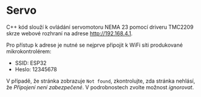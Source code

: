 # Servo
C++ kód slouží k ovládání servomotoru NEMA 23 pomocí driveru TMC2209 skrze webové rozhraní na adrese http://192.168.4.1.

Pro přístup k adrese je nutné se nejprve připojit k WiFi síti produkované mikrokontrolérem:
- SSID: ESP32
- Heslo: 12345678

V případě, že stránka zobrazuje `Not found`, zkontrolujte, zda stránka nehlásí, že _Připojení není zabezpečené_. V podrobnostech zvolte možnost _ignorovat_.
